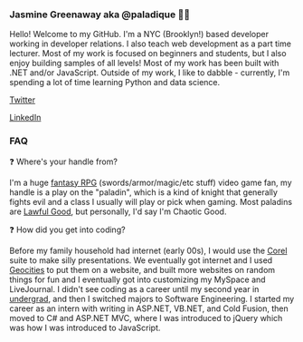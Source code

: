 ### Jasmine Greenaway aka @paladique 👋🏿

Hello! Welcome to my GitHub. I'm a NYC (Brooklyn!) based developer working in developer relations. I also teach web development as a part time lecturer. Most of my work is focused on beginners and students, but I also enjoy building samples of all levels! Most of my work has been built with .NET and/or JavaScript. Outside of my work, I like to dabble - currently, I'm spending a lot of time learning Python and data science. 

[Twitter](https://twitter.com/paladique)

[LinkedIn](https://www.linkedin.com/in/jasminegreenaway/)

### FAQ

❓ Where's your handle from? 

I'm a huge [fantasy RPG](https://www.baldursgate.com/) (swords/armor/magic/etc stuff) video game fan, my handle is a play on the "paladin", which is a kind of knight that generally fights evil and a class I usually will play or pick when gaming. Most paladins are [Lawful Good](https://www.gamersdecide.com/articles/dnd-alignments-explained), but personally, I'd say I'm Chaotic Good.

❓ How did you get into coding?

Before my family household had internet (early 00s), I would use the [Corel](https://www.corel.com/en/all-products/) suite to make silly presentations. We eventually got internet and I used [Geocities](https://www.howtogeek.com/692445/remembering-geocities-the-1990s-precursor-to-social-media/) to put them on a website, and built more websites on random things for fun and I eventually got into customizing my MySpace and LiveJournal. I didn't see coding as a career until my second year in [undergrad](https://erau.edu/degrees/bachelor/software-engineering), and then I switched majors to Software Engineering. I started my career as an intern with writing in ASP.NET, VB.NET, and Cold Fusion, then moved to C# and ASP.NET MVC, where I was introduced to jQuery which was how I was introduced to JavaScript. 
